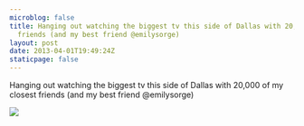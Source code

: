 ```yaml
---
microblog: false
title: Hanging out watching the biggest tv this side of Dallas with 20,000 of my closest
  friends (and my best friend @emilysorge)
layout: post
date: 2013-04-01T19:49:24Z
staticpage: false
---
```


Hanging out watching the biggest tv this side of Dallas with 20,000 of
my closest friends (and my best friend @emilysorge)

![](http://25.media.tumblr.com/29115e4d0b282225633a031e8b21849c/tumblr_mklx6dMyG01qzpdrho1_1280.jpg)

